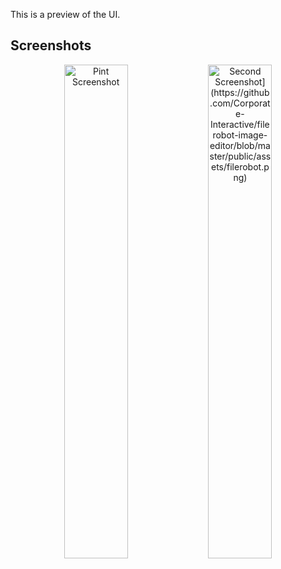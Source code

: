 
This is a preview of the UI.

## Screenshots

<p align="center">
  <img src="[https://raw.githubusercontent.com/your-username/your-repo/main/public/pint.png](https://github.com/Corporate-Interactive/filerobot-image-editor/blob/master/public/assets/pint.png)" alt="Pint Screenshot" width="45%" />
  <img src="[https://raw.githubusercontent.com/your-username/your-repo/main/public/second.png" alt="Second Screenshot](https://github.com/Corporate-Interactive/filerobot-image-editor/blob/master/public/assets/filerobot.png)" width="45%" />
</p>
